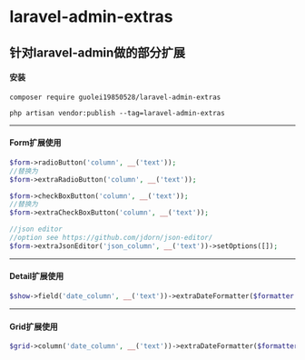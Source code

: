 # laravel-admin-extras
## 针对laravel-admin做的部分扩展
#### 安装
```
composer require guolei19850528/laravel-admin-extras

php artisan vendor:publish --tag=laravel-admin-extras
```
---
#### Form扩展使用
```php
$form->radioButton('column', __('text'));
//替换为
$form->extraRadioButton('column', __('text'));

$form->checkBoxButton('column', __('text'));
//替换为
$form->extraCheckBoxButton('column', __('text'));

//json editor
//option see https://github.com/jdorn/json-editor/
$form->extraJsonEditor('json_column', __('text'))->setOptions([]);
```
---
#### Detail扩展使用
```php
$show->field('date_column', __('text'))->extraDateFormatter($formatter = 'Y-m-d H:i:s');
```
---
#### Grid扩展使用
```php
$grid->column('date_column', __('text'))->extraDateFormatter($formatter = 'Y-m-d H:i:s');
```



